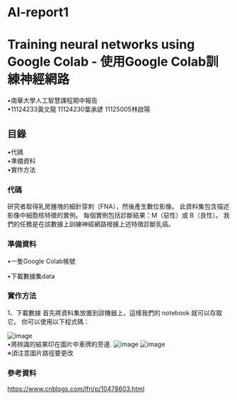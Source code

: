 # AI-report1

# Training neural networks using Google Colab - 使用Google Colab訓練神經網路
•南華大學人工智慧課程期中報告   
•11124233黃文龍 11124230葉承諺 11125005林啟陽

## 目錄   
•代碼  
•準備資料   
•實作方法   

### 代碼
研究者取得乳房腫塊的細針穿刺（FNA），然後產生數位影像。 此資料集包含描述影像中細胞核特徵的實例。 每個實例包括診斷結果：M（惡性）或 B（良性）。 我們的任務是在該數據上訓練神經網路根據上述特徵診斷乳癌。

### 準備資料   
•一隻Google Colab帳號 

•下載數據集data

### 實作方法   
1、下載數據
首先將資料集放置到該機器上，這樣我們的 notebook 就可以存取它。 你可以使用以下程式碼：


![image]()  
•將辨識的結果印在圖片中車牌的旁邊. 
![image](https://img2018.cnblogs.com/blog/1365470/201903/1365470-20190305182238699-1637109185.png) 
![image]()  
※須注意圖片路徑要更改  
### 參考資料
https://www.cnblogs.com/lfri/p/10478603.html
